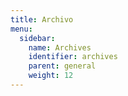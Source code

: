 ```yaml
---
title: Archivo
menu:
  sidebar:
    name: Archives
    identifier: archives
    parent: general
    weight: 12
---
```

